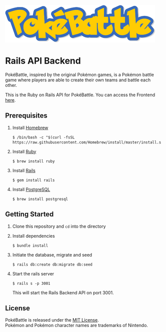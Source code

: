 ![PokéBattle](./logo.png)
# Rails API Backend

PokéBattle, inspired by the original Pokémon games, is a Pokémon battle game where players are able to create their own teams and battle each other.

This is the Ruby on Rails API for PokéBattle. You can access the Frontend [here](https://github.com/PeaWarrior/PokeBattle-frontend).


## Prerequisites

1. Install [Homebrew](https://brew.sh/)

    ```console
   $ /bin/bash -c "$(curl -fsSL https://raw.githubusercontent.com/Homebrew/install/master/install.sh)"
    ```

2. Install [Ruby](https://www.ruby-lang.org/en/)

    ```console
    $ brew install ruby
    ```

3. Install [Rails](https://rubyonrails.org/)
    ```console
    $ gem install rails
    ```

4. Install [PostgreSQL](https://www.postgresql.org/)

    ```console
    $ brew install postgresql
    ```

## Getting Started

1. Clone this repository and `cd` into the directory

2. Install dependencies

    ```console
    $ bundle install
    ```
    
3. Initiate the database, migrate and seed

    ```console
    $ rails db:create db:migrate db:seed
    ```

4. Start the rails server

    ```console
    $ rails s -p 3001
    ```
    This will start the Rails Backend API on port 3001.
    
## License
PokéBattle is released under the [MIT License](https://opensource.org/licenses/MIT).
<br>
Pokémon and Pokémon character names are trademarks of Nintendo.
